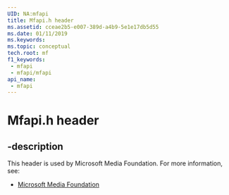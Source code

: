 ```yaml
---
UID: NA:mfapi
title: Mfapi.h header
ms.assetid: cceae2b5-e007-389d-a4b9-5e1e17db5d55
ms.date: 01/11/2019
ms.keywords: 
ms.topic: conceptual
tech.root: mf
f1_keywords:
 - mfapi
 - mfapi/mfapi
api_name:
 - mfapi
---
```


# Mfapi.h header


## -description

This header is used by Microsoft Media Foundation. For more information, see:

- [Microsoft Media Foundation](../_mf/index.md)

